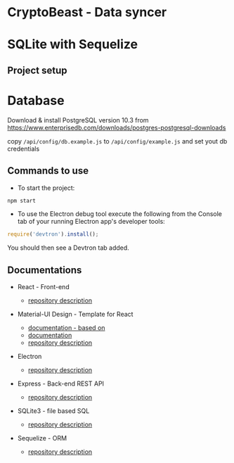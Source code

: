 # CryptoBeast - Data syncer

# SQLite with Sequelize

## Project setup

# Database
Download & install PostgreSQL version 10.3 from https://www.enterprisedb.com/downloads/postgres-postgresql-downloads

copy `/api/config/db.example.js` to `/api/config/example.js` and set yout db credentials

## Commands to use
* To start the project:
``` bash
npm start
```

* To use the Electron debug tool
execute the following from the Console tab of your running Electron app's developer tools:
``` javascript
require('devtron').install();
```


You should then see a Devtron tab added.


## Documentations
* React - Front-end
    - [repository description](https://github.com/facebook/create-react-app)

* Material-UI Design - Template for React
    - [documentation - based on](https://material-ui-next.com/)
    - [documentation](https://creativetimofficial.github.io/material-dashboard-react/#/documentation/tutorial)
    - [repository description](https://github.com/creativetimofficial/material-dashboard-react)

* Electron
    - [repository description](https://github.com/electron/electron)

* Express - Back-end REST API
    - [repository description](https://github.com/expressjs/express)

* SQLite3 - file based SQL
    - [repository description](https://github.com/mapbox/node-sqlite3)

* Sequelize - ORM
    - [repository description](https://github.com/sequelize/sequelize)
